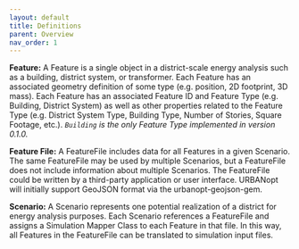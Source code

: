 ```yaml
---
layout: default
title: Definitions
parent: Overview
nav_order: 1
---
```


**Feature:** A Feature is a single object in a district-scale energy analysis such as a building, district system, or transformer.  Each Feature has an associated geometry definition of some type (e.g. position, 2D footprint, 3D mass).  Each Feature has an associated Feature ID and Feature Type (e.g. Building, District System) as well as other properties related to the Feature Type (e.g. District System Type, Building Type, Number of Stories, Square Footage, etc.). *`Building` is the only Feature Type implemented in version 0.1.0.*

**Feature File:** A FeatureFile includes data for all Features in a given Scenario. The
same FeatureFile may be used by multiple Scenarios, but a FeatureFile does not include
information about multiple Scenarios. The FeatureFile could be written by a third-party
application or
user interface. URBANopt will initially support GeoJSON format via the
urbanopt-geojson-gem.

**Scenario:** A Scenario represents one potential realization of a district for energy analysis purposes.  Each Scenario references a FeatureFile and assigns a Simulation Mapper Class to each Feature in that file.  In this way, all Features in the FeatureFile can be translated to simulation input files.
